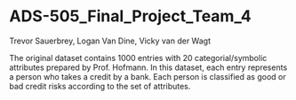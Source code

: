 # ADS-505_Final_Project_Team_4

Trevor Sauerbrey, Logan Van Dine, Vicky van der Wagt

The original dataset contains 1000 entries with 20 categorial/symbolic attributes prepared by Prof. Hofmann. 
In this dataset, each entry represents a person who takes a credit by a bank. Each person is classified as good or bad credit risks according to the set of attributes.

